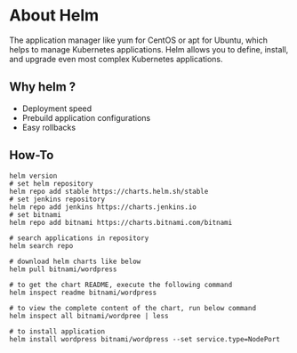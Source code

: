 # About Helm
The application manager like yum for CentOS or apt for Ubuntu,
which helps to manage Kubernetes applications.
Helm allows you to define, install, and upgrade even most complex Kubernetes applications.

## Why helm ?
- Deployment speed
- Prebuild application configurations
- Easy rollbacks

## How-To
```shell
helm version
# set helm repository
helm repo add stable https://charts.helm.sh/stable
# set jenkins repository
helm repo add jenkins https://charts.jenkins.io
# set bitnami
helm repo add bitnami https://charts.bitnami.com/bitnami

# search applications in repository
helm search repo

# download helm charts like below
helm pull bitnami/wordpress

# to get the chart README, execute the following command
helm inspect readme bitnami/wordpress

# to view the complete content of the chart, run below command
helm inspect all bitnami/wordpree | less

# to install application
helm install wordpress bitnami/wordpress --set service.type=NodePort
```

